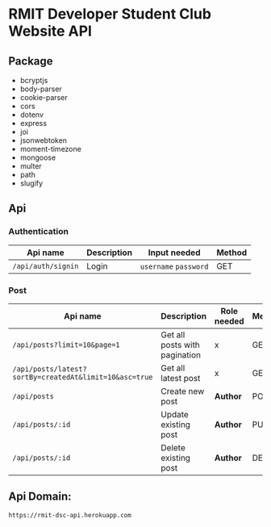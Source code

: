 # RMIT Developer Student Club Website API

## Package

- bcryptjs
- body-parser
- cookie-parser
- cors
- dotenv
- express
- joi
- jsonwebtoken
- moment-timezone
- mongoose
- multer
- path
- slugify

## Api

### Authentication
| Api name | Description | Input needed | Method |
| -------- | ----------- | ----------- | ------ |
| `/api/auth/signin` | Login | `username` `password` | GET |


### Post
| Api name | Description | Role needed | Method |
| -------- | ----------- | ----------- | ------ |
| `/api/posts?limit=10&page=1` | Get all posts with pagination | x | GET |
| `/api/posts/latest?sortBy=createdAt&limit=10&asc=true` | Get all latest post | x | GET |
| `/api/posts` | Create new post | **Author** | POST |
| `/api/posts/:id` | Update existing post | **Author** | PUT |
| `/api/posts/:id` | Delete existing post | **Author** | DELETE |

## Api Domain:

`https://rmit-dsc-api.herokuapp.com`
